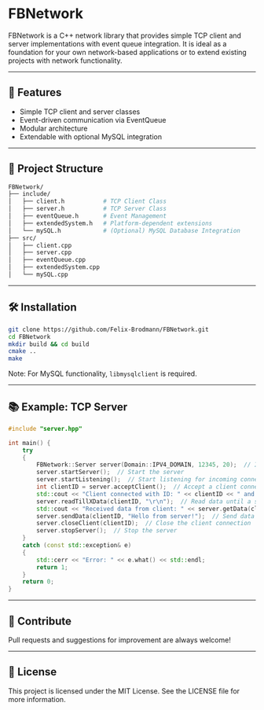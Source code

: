 # FBNetwork

FBNetwork is a C++ network library that provides simple TCP client and server implementations with event queue integration. It is ideal as a foundation for your own network-based applications or to extend existing projects with network functionality.

---

## 🚀 Features

- Simple TCP client and server classes
- Event-driven communication via EventQueue
- Modular architecture
- Extendable with optional MySQL integration

---

## 📁 Project Structure

```bash
FBNetwork/
├── include/
│   ├── client.h           # TCP Client Class
│   ├── server.h           # TCP Server Class
│   ├── eventQueue.h       # Event Management
│   ├── extendedSystem.h   # Platform-dependent extensions
│   └── mySQL.h            # (Optional) MySQL Database Integration
├── src/
│   ├── client.cpp
│   ├── server.cpp
│   ├── eventQueue.cpp
│   ├── extendedSystem.cpp
│   └── mySQL.cpp
```

---

## 🛠️ Installation

```bash
git clone https://github.com/Felix-Brodmann/FBNetwork.git
cd FBNetwork
mkdir build && cd build
cmake ..
make
```

Note: For MySQL functionality, `libmysqlclient` is required.

---

## 📚 Example: TCP Server

```cpp
#include "server.hpp"

int main() {
    try
    {
        FBNetwork::Server server(Domain::IPV4_DOMAIN, 12345, 20);  // IPv4, Port 12345 and max 20 connections
        server.startServer();  // Start the server
        server.startListening();  // Start listening for incoming connections
        int clientID = server.acceptClient();  // Accept a client connection in a blocking manner
        std::cout << "Client connected with ID: " << clientID << " and IP: " << server.getClientIpAddress(clientID) << std::endl;
        server.readTillXData(clientID, "\r\n");  // Read data until a specific delimiter
        std::cout << "Received data from client: " << server.getData(clientID) << std::endl;
        server.sendData(clientID, "Hello from server!");  // Send data to the client
        server.closeClient(clientID);  // Close the client connection
        server.stopServer();  // Stop the server
    }
    catch (const std::exception& e)
    {
        std::cerr << "Error: " << e.what() << std::endl;
        return 1;
    }
    return 0;
}
```

---

## 🙌 Contribute

Pull requests and suggestions for improvement are always welcome!

---

## 📄 License

This project is licensed under the MIT License. See the LICENSE file for more information.
